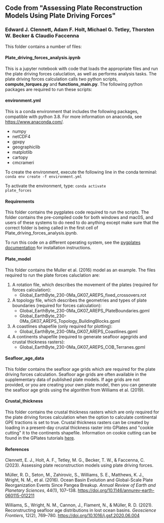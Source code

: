 ## Code from "Assessing Plate Reconstruction Models Using Plate Driving Forces"
### Edward J. Clennett, Adam F. Holt, Michael G. Tetley, Thorsten W. Becker & Claudio Faccenna

This folder contains a number of files:  
  
#### Plate_driving_forces_analysis.ipynb  
  
This is a jupyter notebook with code that loads the appropriate files and run the plate driving forces caluclation, as well as performs analysis tasks. The plate driving forces calculation calls two python scripts, **compute_torques.py** and **functions_main.py**. The following python packages are required to run these scripts:   
#### environment.yml

This is a conda environment that includes the following packages, compatible with python 3.8. For more information on anaconda, see https://www.anaconda.com/.  
- numpy  
- netCDF4  
- gpxpy  
- geographiclib  
- matplotlib  
- cartopy  
- cmcrameri  
  
To create the environment, execute the following line in the conda terminal: <code>conda env create -f environment.yml</code>

To activate the environment, type: <code>conda activate plate_forces</code>

#### Requirements  
  
This folder contains the pygplates code required to run the scripts. The folder contains the pre-compiled code for both windows and mac0S, and users of these systems to do need to do anything except make sure that the correct folder is being called in the first cell of Plate_driving_forces_analysis.ipynb.  
  
To run this code on a different operating system, see the [pygplates documentation](https://www.gplates.org/docs/pygplates/index.html) for installation instructions.  
  
#### Plate_model  
  
This folder contains the Muller et al. (2016) model as an example. The files required to run the plate forces caluclation are:  
1. A rotation file, which describes the movement of the plates (required for forces calculation):  
    - Global_EarthByte_230-0Ma_GK07_AREPS_fixed_crossovers.rot  
2. A topology file, which describes the geometries and types of plate boundaries (required for forces calculation):  
    - Global_EarthByte_230-0Ma_GK07_AREPS_PlateBoundaries.gpml  
    - Global_EarthByte_230-0Ma_GK07_AREPS_Topology_BuildingBlocks.gpml  
3. A coastlines shapefile (only required for plotting):  
    - Global_EarthByte_230-0Ma_GK07_AREPS_Coastlines.gpml  
4. A continents shapefile (required to generate seafloor agegrids and crustal thickness rasters):  
    - Global_EarthByte_230-0Ma_GK07_AREPS_COB_Terranes.gpml

#### Seafloor_age_data
  
This folder contains the seafloor age grids which are required for the plate driving forces calculation. Seafloor age grids are often available in the supplementary data of published plate models. If age grids are not provided, or you are creating your own plate model, then you can generate the seafloor age grids using the algorithm from Williams et al. (2019).

#### Crustal_thickness  
  
This folder contains the crustal thickness rasters which are only required for the plate driving forces calculation when the option to calculate continental GPE tractions is set to true. Crustal thickness rasters can be created by loading in a present-day crustal thickness raster into GPlates and "cookie cutting" it to the continents shapefile. Information on cookie cutting can be found in the GPlates tutorials [here](https://docs.google.com/document/d/1BohvVbw0n3w8EW7asEIo72dCyRHY_aaC4BTP9Y8zSig/pub#id.nl8kz7s4totv>).  

#### References  
  
Clennett, E. J., Holt, A. F., Tetley, M. G., Becker, T. W., & Faccenna, C. (2023). Assessing plate reconstruction models using plate driving forces.  
  
Müller, R. D., Seton, M., Zahirovic, S., Williams, S. E., Matthews, K. J., Wright, N. M., et al. (2016). Ocean Basin Evolution and Global-Scale Plate Reorganization Events Since Pangea Breakup. *Annual Review of Earth and Planetary Sciences*, 44(1), 107–138. https://doi.org/10.1146/annurev-earth-060115-012211  
  
Williams, S., Wright, N. M., Cannon, J., Flament, N., & Müller, R. D. (2021). Reconstructing seafloor age distributions in lost ocean basins. *Geoscience Frontiers*, 12(2), 769–780. https://doi.org/10.1016/j.gsf.2020.06.004  
